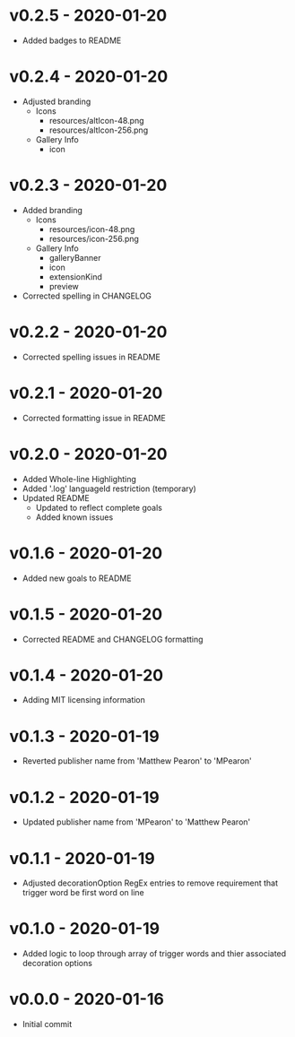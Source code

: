 # v0.2.5 - 2020-01-20
- Added badges to README

# v0.2.4 - 2020-01-20
- Adjusted branding
  - Icons
    - resources/altIcon-48.png
    - resources/altIcon-256.png
  - Gallery Info
    - icon

# v0.2.3 - 2020-01-20
- Added branding
  - Icons
    - resources/icon-48.png
    - resources/icon-256.png
  - Gallery Info
    - galleryBanner
    - icon
    - extensionKind
    - preview
- Corrected spelling in CHANGELOG

# v0.2.2 - 2020-01-20
- Corrected spelling issues in README

# v0.2.1 - 2020-01-20
- Corrected formatting issue in README

# v0.2.0 - 2020-01-20
- Added Whole-line Highlighting
- Added '.log' languageId restriction (temporary)
- Updated README
  - Updated to reflect complete goals
  - Added known issues

# v0.1.6 - 2020-01-20
- Added new goals to README

# v0.1.5 - 2020-01-20
- Corrected README and CHANGELOG formatting

# v0.1.4 - 2020-01-20
- Adding MIT licensing information

# v0.1.3 - 2020-01-19
- Reverted publisher name from 'Matthew Pearon' to 'MPearon'

# v0.1.2 - 2020-01-19
- Updated publisher name from 'MPearon' to 'Matthew Pearon'

# v0.1.1 - 2020-01-19
- Adjusted decorationOption RegEx entries to remove requirement that trigger word be first word on line

# v0.1.0 - 2020-01-19
- Added logic to loop through array of trigger words and thier associated decoration options

# v0.0.0 - 2020-01-16
- Initial commit
